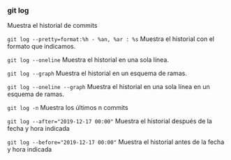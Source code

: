 ### git log
Muestra el historial de commits

`git log --pretty=format:%h - %an, %ar : %s`
Muestra el historial con el formato que indicamos.

`git log --oneline`
Muestra el historial en una sola línea.

`git log --graph`
Muestra el historial en un esquema de ramas.

`git log --oneline --graph`
Muestra el historial en una sola línea en un esquema de ramas.

`git log -n`
Muestra los últimos n commits

`git log --after="2019-12-17 00:00"`
Muestra el historial después de la fecha y hora indicada

`git log --before="2019-12-17 00:00"`
Muestra el historial antes de la fecha y hora indicada
